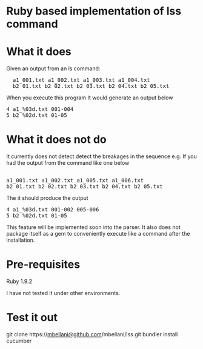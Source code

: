 Ruby based implementation of lss command
===

What it does
===

Given an output from an ls command:
<pre>
  a1_001.txt a1_002.txt a1_003.txt a1_004.txt
  b2_01.txt b2_02.txt b2_03.txt b2_04.txt b2_05.txt
</pre>

When you execute this program 
It would  generate an output below

<pre>
4 a1_%03d.txt 001-004
5 b2_%02d.txt 01-05
</pre>

What it does not do
===

It currently does not detect detect the breakages in the sequence e.g. 
If you had the output from the command like one below

<pre>

a1_001.txt a1_002.txt a1_005.txt a1_006.txt
b2_01.txt b2_02.txt b2_03.txt b2_04.txt b2_05.txt
</pre>

The it should produce the output 
<pre>
4 a1_%03d.txt 001-002 005-006
5 b2_%02d.txt 01-05
</pre>

This feature will be implemented soon into the parser. 
It also does not package itself as a gem to conveniently execute like a command after the installation. 


Pre-requisites
===
Ruby 1.9.2

I have not tested it under other environments. 

Test it out
===
git clone https://mbellani@github.com/mbellani/lss.git
bundler install
cucumber
